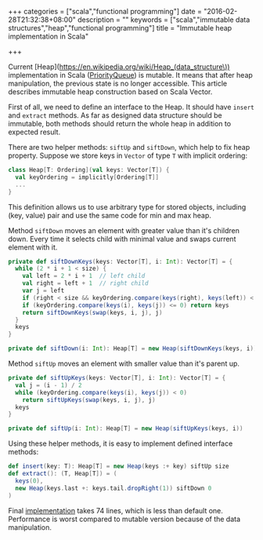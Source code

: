 +++
categories = ["scala","functional programming"]
date = "2016-02-28T21:32:38+08:00"
description = ""
keywords = ["scala","immutable data structures","heap","functional programming"]
title = "Immutable heap implementation in Scala"

+++

Current [Heap](https://en.wikipedia.org/wiki/Heap_(data_structure\)) implementation in Scala ([PriorityQueue](https://github.com/scala/scala/blob/2.12.x/src/library/scala/collection/mutable/PriorityQueue.scala)) is mutable. It means that after heap manipulation, the previous state is no longer accessible. This article describes immutable heap construction based on Scala Vector.

First of all, we need to define an interface to the Heap. It should have `insert` and `extract` methods.
As far as designed data structure should be immutable, both methods should return the whole heap in addition to expected result.

There are two helper methods: `siftUp` and `siftDown`, which help to fix heap property.
Suppose we store keys in `Vector` of type `T` with implicit ordering:

```scala
class Heap[T: Ordering](val keys: Vector[T]) {
  val keyOrdering = implicitly[Ordering[T]]
  ...
}
```

This definition allows us to use arbitrary type for stored objects, including (key, value) pair and use the same code for min and max heap.

Method `siftDown` moves an element with greater value than it's children down.
Every time it selects child with minimal value and swaps current element with it.

```scala
private def siftDownKeys(keys: Vector[T], i: Int): Vector[T] = {
  while (2 * i + 1 < size) {
    val left = 2 * i + 1  // left child
    val right = left + 1  // right child
    var j = left
    if (right < size && keyOrdering.compare(keys(right), keys(left)) < 0) {j = right}
    if (keyOrdering.compare(keys(i), keys(j)) <= 0) return keys
    return siftDownKeys(swap(keys, i, j), j)
  }
  keys
}

private def siftDown(i: Int): Heap[T] = new Heap(siftDownKeys(keys, i))
```

Method `siftUp` moves an element with smaller value than it's parent up.

```scala
private def siftUpKeys(keys: Vector[T], i: Int): Vector[T] = {
  val j = (i - 1) / 2
  while (keyOrdering.compare(keys(i), keys(j)) < 0)
    return siftUpKeys(swap(keys, i, j), j)
  keys
}

private def siftUp(i: Int): Heap[T] = new Heap(siftUpKeys(keys, i))
```

Using these helper methods, it is easy to implement defined interface methods:

```scala
def insert(key: T): Heap[T] = new Heap(keys :+ key) siftUp size
def extract(): (T, Heap[T]) = (
  keys(0),
  new Heap(keys.last +: keys.tail.dropRight(1)) siftDown 0
)
```

Final [implementation](https://github.com/pavlov99/scalastructures/blob/3a938f9402ed0609c93bbfbb59e3fc83798969fc/src/main/scala/com/github/pavlov99/heap/Heap.scala) takes 74 lines, which is less than default one.
Performance is worst compared to mutable version because of the data manipulation.

